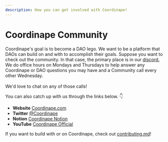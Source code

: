 ```yaml
---
description: How you can get involved with Coordinape!
---
```


# Coordinape Community

Coordinape's goal is to become a DAO lego. We want to be a platform that DAOs can build on and with to accomplish their goals. Suppose you want to check out the community. In that case, the primary place is in our [discord.](https://discord.coordinape.com) We do office hours on Mondays and Thursdays to help answer any Coordinape or DAO questions you may have and a Community call every other Wednesday. \
\
We'd love to chat on any of those calls!&#x20;

You can also catch up with us through the links below. 👇

* **Website** [Coordinape.com](https://coordinape.com/)&#x20;
* **Twitter** [@Coordinape](https://twitter.com/coordinape)&#x20;
* **Notion** [Coordinape Notion](https://www.notion.so/coordinape/Coordinape-Public-Notion-6135687ad7d34d0c8c675f7250e39007)&#x20;
* **YouTube** [Coordinape Official](https://www.youtube.com/channel/UCAN3PT7TmvfVdlX3nQI1gOA)



If you want to build with or on Coordinape, check out [contributing.md](contributing.md "mention")!
